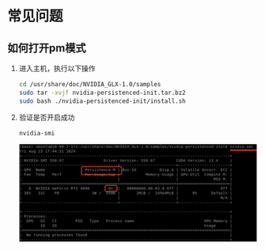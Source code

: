 # 常见问题

## 如何打开pm模式
1. 进入主机，执行以下操作

   ```bash
   cd /usr/share/doc/NVIDIA_GLX-1.0/samples
   sudo tar -xvjf nvidia-persistenced-init.tar.bz2
   sudo bash ./nvidia-persistenced-init/install.sh 
   ```

2. 验证是否开启成功

   ```bash
   nvidia-smi
   ```
   ![image](/images/nvidia-smi.png)</br>

